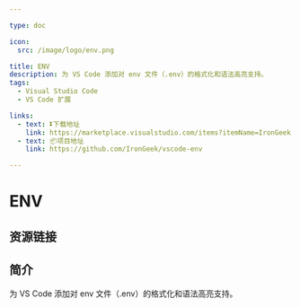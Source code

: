 ```yaml
---

type: doc

icon:
  src: /image/logo/env.png

title: ENV
description: 为 VS Code 添加对 env 文件（.env）的格式化和语法高亮支持。
tags:
  - Visual Studio Code
  - VS Code 扩展

links:
  - text: ⏬下载地址
    link: https://marketplace.visualstudio.com/items?itemName=IronGeek.vscode-env
  - text: 📦项目地址
    link: https://github.com/IronGeek/vscode-env

---
```


<ShowLogo />

# ENV

<ShowTags />

<ShowBreadcrumb />

## 资源链接

<ShowLinks />

## 简介

为 VS Code 添加对 env 文件（.env）的格式化和语法高亮支持。
